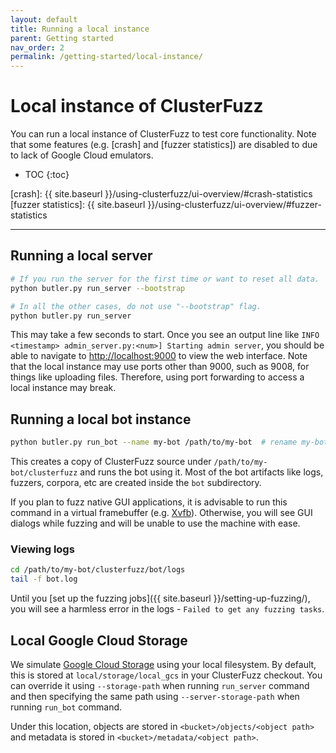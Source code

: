 ```yaml
---
layout: default
title: Running a local instance
parent: Getting started
nav_order: 2
permalink: /getting-started/local-instance/
---
```


# Local instance of ClusterFuzz
You can run a local instance of ClusterFuzz to test core functionality. Note
that some features (e.g. [crash] and [fuzzer statistics]) are disabled to due to
lack of Google Cloud emulators.

- TOC
{:toc}

[crash]: {{ site.baseurl }}/using-clusterfuzz/ui-overview/#crash-statistics
[fuzzer statistics]: {{ site.baseurl }}/using-clusterfuzz/ui-overview/#fuzzer-statistics

---

## Running a local server

```bash
# If you run the server for the first time or want to reset all data.
python butler.py run_server --bootstrap

# In all the other cases, do not use "--bootstrap" flag.
python butler.py run_server
```

This may take a few seconds to start. Once you see an output line like
`INFO <timestamp> admin_server.py:<num>] Starting admin server`, you should be
able to navigate to [http://localhost:9000](http://localhost:9000) to view the
web interface. Note that the local instance may use ports other than 9000, such
as 9008, for things like uploading files. Therefore, using port forwarding to
access a local instance may break.

## Running a local bot instance

```bash
python butler.py run_bot --name my-bot /path/to/my-bot  # rename my-bot to anything
```

This creates a copy of ClusterFuzz source under `/path/to/my-bot/clusterfuzz`
and runs the bot using it. Most of the bot artifacts like logs, fuzzers,
corpora, etc are created inside the `bot` subdirectory.

If you plan to fuzz native GUI applications, it is advisable to run this command
in a virtual framebuffer (e.g. [Xvfb](https://en.wikipedia.org/wiki/Xvfb)).
Otherwise, you will see GUI dialogs while fuzzing and will be unable to use the
machine with ease.

### Viewing logs
```bash
cd /path/to/my-bot/clusterfuzz/bot/logs
tail -f bot.log
```

Until you [set up the fuzzing jobs]({{ site.baseurl }}/setting-up-fuzzing/),
you will see a harmless error in the logs - `Failed to get any fuzzing tasks`.

## Local Google Cloud Storage
We simulate [Google Cloud Storage] using your local filesystem. By default, this
is stored at `local/storage/local_gcs` in your ClusterFuzz checkout. You can
override it using `--storage-path` when running `run_server` command and then
specifying the same path using `--server-storage-path` when running `run_bot`
command.

Under this location, objects are stored in `<bucket>/objects/<object path>` and
metadata is stored in `<bucket>/metadata/<object path>`.

[Google Cloud Storage]: https://cloud.google.com/storage/
